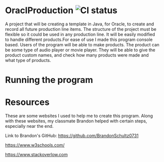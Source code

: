 # OraclProduction ![CI status](https://img.shields.io/badge/build-passing-brightgreen.svg)
A project that will be creating a template in Java, for Oracle, to create and record all future production line items. The structure of the project must be flexible so it could be used in any production line. It will be easily modified to handle different products.For ease of use I made this program console based. Users of the program will be able to make products. The product can be some type of audio player or movie player. They will be able to give the product custom names, and check how many products were made and what type of products.

# Running the program

# Resources

These are some websites I used to help me to create this program. Along with these websites, my classmate Brandon helped with certain steps, especially near the end.

Link to Brandon's GitHub: https://github.com/BrandonSchultz0731

https://www.w3schools.com/

https://www.stackoverlow.com

